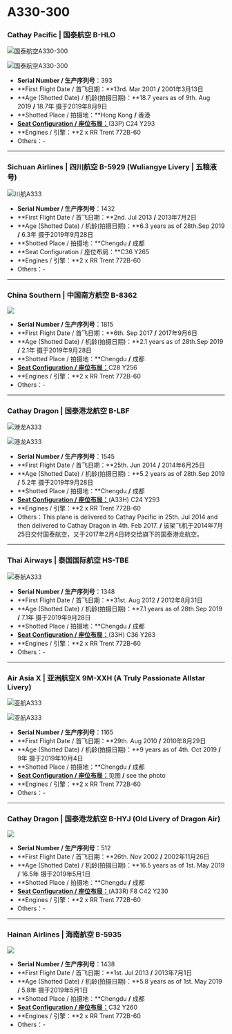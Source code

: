 # A330-300

### Cathay Pacific | 国泰航空     B-HLO

![国泰航空A330-300](http://cdn.eternityqjl.top/A333_CX_B-HLO_1.jpg)

![国泰航空A330-300](http://cdn.eternityqjl.top/A333_CX_B-HLO_2.jpg)

- **Serial Number / 生产序列号**：393
- **First Flight Date / 首飞日期：**13rd. Mar 2001  **/**  2001年3月13日
- **Age (Shotted Date) / 机龄(拍摄日期)：**18.7 years as of 9th. Aug 2019  **/**  18.7年  摄于2019年8月9日
- **Shotted Place / 拍摄地：**Hong Kong  **/**  香港
- [**Seat Configuration / 座位布局：**](https://www.cathaypacific.com/cx/sc_CN/travel-information/flying-with-us/aircraft-and-fleet/airbus-a330/a330.html)(33P) C24 Y293
- **Engines / 引擎：**2 x RR Trent 772B-60
- Others：-

****

### Sichuan Airlines | 四川航空     B-5929 (Wuliangye Livery | 五粮液号)

![川航A333](http://cdn.eternityqjl.top/A333_3U_B-5929%E4%BA%94%E7%B2%AE%E6%B6%B2%E5%8F%B7.jpg)

- **Serial Number / 生产序列号**：1432
- **First Flight Date / 首飞日期：**2nd. Jul 2013  **/**  2013年7月2日
- **Age (Shotted Date) / 机龄(拍摄日期)：**6.3 years as of 28th.Sep 2019  **/**  6.3年  摄于2019年9月28日
- **Shotted Place / 拍摄地：**Chengdu  **/**  成都
- **Seat Configuration / 座位布局：**C36 Y265
- **Engines / 引擎：**2 x RR Trent 772B-60
- Others：-

****

### China Southern | 中国南方航空     B-8362

![](http://cdn.eternityqjl.top/A333_CZ_B-8362_1.jpg)

- **Serial Number / 生产序列号**：1815
- **First Flight Date / 首飞日期：**6th. Sep 2017  **/**  2017年9月6日
- **Age (Shotted Date) / 机龄(拍摄日期)：**2.1 years as of 28th.Sep 2019  **/**  2.1年  摄于2019年9月28日
- **Shotted Place / 拍摄地：**Chengdu  **/**  成都
- [**Seat Configuration / 座位布局：**](https://www.csair.com/cn/tourguide/flight_service/cabin_layout/kongke/18h1sp092nli2.shtml)C28 Y256
- **Engines / 引擎：**2 x RR Trent 772B-60
- Others：-

****

### Cathay Dragon | 国泰港龙航空     B-LBF

![港龙A333](http://cdn.eternityqjl.top/A333_KA_B-LBF_3.jpg)

![港龙A333](http://cdn.eternityqjl.top/A333_KA_B-LBF_2.jpg)

- **Serial Number / 生产序列号**：1545
- **First Flight Date / 首飞日期：**25th. Jun 2014  **/**  2014年6月25日
- **Age (Shotted Date) / 机龄(拍摄日期)：**5.2 years as of 28th.Sep 2019  **/**  5.2年  摄于2019年9月28日
- **Shotted Place / 拍摄地：**Chengdu  **/**  成都
- [**Seat Configuration / 座位布局：**](https://www.cathaypacific.com/cx/sc_CN/travel-information/flying-with-us/aircraft-and-fleet/cathaydragon-airbus/a330.html?cxsource=TOP-NAV_EXPERIENCE_3_2)(A33H) C24 Y293
- **Engines / 引擎：**2 x RR Trent 772B-60
- Others：This plane is delivered to Cathay Pacific in 25th. Jul 2014 and then delivered to Cathay Dragon in 4th. Feb 2017.  **/**  该架飞机于2014年7月25日交付国泰航空，又于2017年2月4日转交给旗下的国泰港龙航空。

****

### Thai Airways | 泰国国际航空     HS-TBE

![泰航A333](http://cdn.eternityqjl.top/A333_TG_HS-TBE.jpg)

- **Serial Number / 生产序列号**：1348
- **First Flight Date / 首飞日期：**31st. Aug 2012  **/**  2012年8月31日
- **Age (Shotted Date) / 机龄(拍摄日期)：**7.1 years as of 28th.Sep 2019  **/**  7.1年  摄于2019年9月28日
- **Shotted Place / 拍摄地：**Chengdu  **/**  成都
- [**Seat Configuration / 座位布局：**](https://www.thaiairways.com/zh_CN/experience_my_thai/our_aircraft/aircraft/33H.page?)(33H) C36 Y263
- **Engines / 引擎：**2 x RR Trent 772B-60
- Others：-

****

### Air Asia X | 亚洲航空X  9M-XXH (A Truly Passionate Allstar Livery)

![亚航A333](http://cdn.eternityqjl.top/A333_D7_9M-XXH_1.jpg)

![亚航A333](http://cdn.eternityqjl.top/A333_D7_9M-XXH_3.jpg)

- **Serial Number / 生产序列号**：1165
- **First Flight Date / 首飞日期：**29th. Aug 2010  **/**  2010年8月29日
- **Age (Shotted Date) / 机龄(拍摄日期)：**9 years as of 4th. Oct 2019  **/**  9年  摄于2019年10月4日
- **Shotted Place / 拍摄地：**Chengdu  **/**  成都
- [**Seat Configuration / 座位布局：**](https://www.airasia.com/cn/zh/inflight-comforts/seat-options.page#airbusA330)见图  **/**  see the photo
- **Engines / 引擎：**2 x RR Trent 772B-60
- Others：-

****

### Cathay Dragon | 国泰港龙航空 B-HYJ (Old Livery of Dragon Air)

![](http://cdn.eternityqjl.top/A333_KA_B-HYJ.jpg)

- **Serial Number / 生产序列号**：512
- **First Flight Date / 首飞日期：**26th. Nov 2002  **/**  2002年11月26日
- **Age (Shotted Date) / 机龄(拍摄日期)：**16.5 years as of 1st. May 2019  **/**  16.5年  摄于2019年5月1日
- **Shotted Place / 拍摄地：**Chengdu  **/**  成都
- [**Seat Configuration / 座位布局：**](https://www.cathaypacific.com/cx/sc_CN/travel-information/flying-with-us/aircraft-and-fleet/cathaydragon-airbus/a330.html?cxsource=TOP-NAV_EXPERIENCE_3_2)(A33R) F8 C42 Y230
- **Engines / 引擎：**2 x RR Trent 772B-60
- Others：-

****

### Hainan Airlines | 海南航空 B-5935

![](http://cdn.eternityqjl.top/A333_HU_B-5935.jpg)

- **Serial Number / 生产序列号**：1438
- **First Flight Date / 首飞日期：**1st. Jul 2013  **/**  2013年7月1日
- **Age (Shotted Date) / 机龄(拍摄日期)：**5.8 years as of 1st. May 2019  **/**  5.8年  摄于2019年5月1日
- **Shotted Place / 拍摄地：**Chengdu  **/**  成都
- [**Seat Configuration / 座位布局：**](https://www.hainanairlines.com/HUPortal/dyn/portal/DisplayPage?COUNTRY_SITE=AT&SITE=CBHZCBHZ&LANGUAGE=CN&PAGE=ASSS#001)C32 Y260
- **Engines / 引擎：**2 x RR Trent 772B-60
- Others：-

